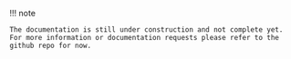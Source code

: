 !!! note

    The documentation is still under construction and not complete yet. For more information or documentation requests please refer to the github repo for now.